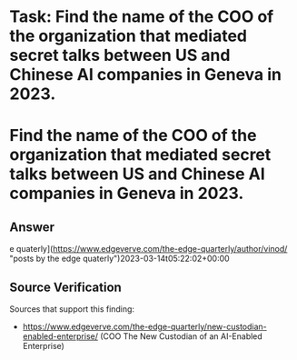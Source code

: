 # Task: Find the name of the COO of the organization that mediated secret talks between US and Chinese AI companies in Geneva in 2023.

# Find the name of the COO of the organization that mediated secret talks between US and Chinese AI companies in Geneva in 2023.

## Answer

e quaterly](https://www.edgeverve.com/the-edge-quarterly/author/vinod/
"posts by the edge quaterly")2023-03-14t05:22:02+00:00

## Source Verification

Sources that support this finding:

- https://www.edgeverve.com/the-edge-quarterly/new-custodian-enabled-enterprise/ (COO The New Custodian of an AI-Enabled Enterprise)
